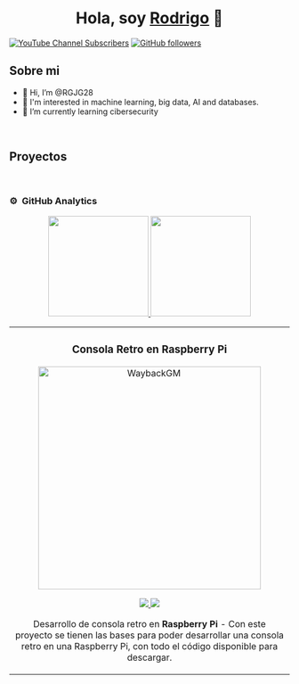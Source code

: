
<div align="center">
<h1 align="center">Hola, soy <a href="https://aristi.dev">Rodrigo</a> 👋</h1>
</div>
<!--<img src="https://i.imgur.com/weNbhGZ.png">-->

[![YouTube Channel Subscribers](https://img.shields.io/youtube/channel/subscribers/UCMC629fewnL7HH-mXp_lZJA?style=social)](https://www.youtube.com/@rodrigojimenezgarcia8344?sub_confirmation=1)
[![GitHub followers](https://img.shields.io/github/followers/rgjg28?style=social)](https://github.com/RGJG28)

## Sobre mi

- 👋 Hi, I’m @RGJG28
- 👀 I'm interested in machine learning, big data, AI and databases.
- 🌱 I’m currently learning cibersecurity
<br>

## Proyectos
<table>
<tr>
<td width="50%">
<h3 align="center">Consola Retro en Raspberry Pi</h3>
<div align="center">
<a href="https://github.com/dargleon/waybackgm" target="_blank"><img src="https://imgur.com/G5JJgXA" width="400" alt="WaybackGM"></a>
<p>
<a href="https://github.com/dargleon/waybackgm" target="_blank">
<img src="https://img.shields.io/badge/CÓDIGO-ff9?style=for-the-badge&logo=github&logoColor=black">
</a>
<a href="https://www.youtube.com/watch?v=3mWNxQbh7d8" target="_blank">
<img src="https://img.shields.io/badge/-Youtube-green?style=for-the-badge&color=fbfc40">
</a>
</p>
<p>Desarrollo de consola retro en <strong>Raspberry Pi</strong> - Con este proyecto se tienen las bases para poder desarrollar una consola retro en una Raspberry Pi, con todo el código disponible para descargar.</p>
</div>
                                                                                      
</td>

<br>

### ⚙️ &nbsp;GitHub Analytics

<p align="center">
<a href="https://github.com/RGJG28">
  <img height="180em" src="https://github-readme-stats-eight-theta.vercel.app/api?username=RGJG28&show_icons=true&theme=algolia&include_all_commits=true&count_private=true"/>
  <img height="180em" src="https://github-readme-stats-eight-theta.vercel.app/api/top-langs/?username=RGJG28&layout=compact&langs_count=8&theme=algolia"/>
</a>
</p>
